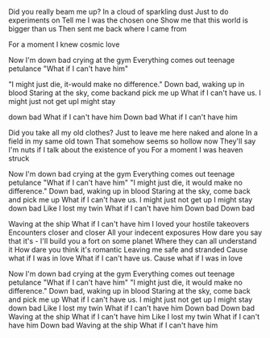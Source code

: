 Did you really beam me up?
In a cloud of sparkling dust
Just to do   experiments on 
Tell me I was the chosen one
Show me that this world is bigger than us
Then sent me back where I came    from

For a moment I knew cosmic love

Now I'm down bad crying at the gym
Everything comes out teenage petulance
"What if I can't have him"

"I might just die, it-would make no difference."
Down bad, waking up in blood
Staring at the sky, come backand   pick me up
What if I can't have us.
I might just not get  upI might stay  

down bad
What if I can't have him
Down bad
What if I can't have him




Did you take all my old clothes?
Just to leave me here   naked and alone
In a field in my same old town
That somehow seems so hollow now
They'll say I'm nuts if I talk about the existence of you
For a moment I was heaven struck

Now I'm down bad crying at the gym
Everything comes out teenage petulance
"What if I can't have him"
"I might just die, it would make no difference."
Down bad, waking up in blood
Staring at the sky, come back and pick me up
What if I can't have us.
I might just not get up
I might stay down bad
Like I lost my twin
What if I can't have him
Down bad
Down bad


Waving at the ship
What if I can't have him
I loved your hostile takeovers
Encounters closer and closer
All your indecent exposures
How dare you say that it's -
I'll build you a fort on some planet
Where they can all understand it
How dare you think it's romantic
Leaving me safe and stranded
Cause what if I was in love
What if I can't have us.
Cause what if I was in love



Now I'm down bad crying at the gym
Everything comes out teenage petulance
"What if I can't have him"
"I might just die, it would make no difference."
Down bad, waking up in blood
Staring at the sky, come back and pick me up
What if I can't have us.
I might just not get up
I might stay down bad
Like I lost my twin
What if I can't have him
Down bad
Down bad
Waving at the ship
What if I can't have him
Like I lost my twin
What if I can't have him
Down bad
Waving at the ship
What if I can't have him